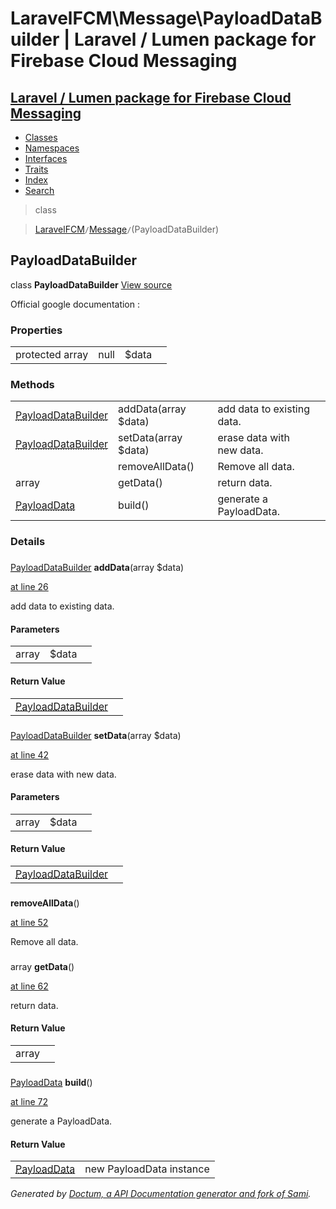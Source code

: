 # LaravelFCM\Message\PayloadDataBuilder | Laravel / Lumen package for Firebase Cloud Messaging    

## [Laravel / Lumen package for Firebase Cloud Messaging](../../index.md)

- [Classes](../../classes.md)
- [Namespaces](../../namespaces.md)
- [Interfaces](../../interfaces.md)
- [Traits](../../traits.md)
- [Index](../../doc-index.md)
- [Search](../../search.md)

>class

>    [LaravelFCM](../../LaravelFCM.md)` / `[Message](../../LaravelFCM/Message.md)` / `(PayloadDataBuilder)
## PayloadDataBuilder

class **PayloadDataBuilder** [View source](https://github.com/code-lts/Laravel-FCM/blob/main/src/Message/PayloadDataBuilder.php)



Official google documentation :


### Properties

|   |   |   |   |
|---|---|---|---|
|<a name="property_data"></a>protected array|null|$data|||
### Methods

|   |   |   |   |
|---|---|---|---|
|[<abbr title="LaravelFCM\Message\PayloadDataBuilder">PayloadDataBuilder</abbr>](../../LaravelFCM/Message/PayloadDataBuilder.md)|<a name="#method_addData"></a>addData(array $data)|add data to existing data.||
|[<abbr title="LaravelFCM\Message\PayloadDataBuilder">PayloadDataBuilder</abbr>](../../LaravelFCM/Message/PayloadDataBuilder.md)|<a name="#method_setData"></a>setData(array $data)|erase data with new data.||
||<a name="#method_removeAllData"></a>removeAllData()|Remove all data.||
|array|<a name="#method_getData"></a>getData()|return data.||
|[<abbr title="LaravelFCM\Message\PayloadData">PayloadData</abbr>](../../LaravelFCM/Message/PayloadData.md)|<a name="#method_build"></a>build()|generate a PayloadData.||


### Details
<a name id="method_addData"></a>

### 
 [<abbr title="LaravelFCM\Message\PayloadDataBuilder">PayloadDataBuilder</abbr>](../../LaravelFCM/Message/PayloadDataBuilder.md) **addData**(array $data)

[at line 26](https://github.com/code-lts/Laravel-FCM/blob/main/src/Message/PayloadDataBuilder.php#L26)

add data to existing data.        

#### Parameters

|   |   |   |
|---|---|---|
|array|$data|

#### Return Value

|   |   |
|---|---|
|[<abbr title="LaravelFCM\Message\PayloadDataBuilder">PayloadDataBuilder</abbr>](../../LaravelFCM/Message/PayloadDataBuilder.md)|

<a name id="method_setData"></a>

### 
 [<abbr title="LaravelFCM\Message\PayloadDataBuilder">PayloadDataBuilder</abbr>](../../LaravelFCM/Message/PayloadDataBuilder.md) **setData**(array $data)

[at line 42](https://github.com/code-lts/Laravel-FCM/blob/main/src/Message/PayloadDataBuilder.php#L42)

erase data with new data.        

#### Parameters

|   |   |   |
|---|---|---|
|array|$data|

#### Return Value

|   |   |
|---|---|
|[<abbr title="LaravelFCM\Message\PayloadDataBuilder">PayloadDataBuilder</abbr>](../../LaravelFCM/Message/PayloadDataBuilder.md)|

<a name id="method_removeAllData"></a>

### 
  **removeAllData**()

[at line 52](https://github.com/code-lts/Laravel-FCM/blob/main/src/Message/PayloadDataBuilder.php#L52)

Remove all data.        
<a name id="method_getData"></a>

### 
 array **getData**()

[at line 62](https://github.com/code-lts/Laravel-FCM/blob/main/src/Message/PayloadDataBuilder.php#L62)

return data.        

#### Return Value

|   |   |
|---|---|
|array|

<a name id="method_build"></a>

### 
 [<abbr title="LaravelFCM\Message\PayloadData">PayloadData</abbr>](../../LaravelFCM/Message/PayloadData.md) **build**()

[at line 72](https://github.com/code-lts/Laravel-FCM/blob/main/src/Message/PayloadDataBuilder.php#L72)

generate a PayloadData.        

#### Return Value

|   |   |
|---|---|
|[<abbr title="LaravelFCM\Message\PayloadData">PayloadData</abbr>](../../LaravelFCM/Message/PayloadData.md)|new PayloadData instance

_Generated by [Doctum, a API Documentation generator and fork of Sami](https://github.com/code-lts/doctum)._
